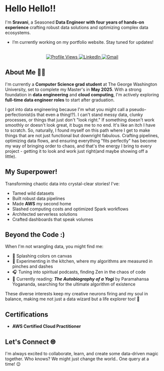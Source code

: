 # Hello Hello!!

I'm **Sravani**, a Seasoned **Data Engineer with four years of hands-on experience** crafting robust data solutions and optimizing complex data ecosystems.

- I’m currently working on my portfolio website. Stay tuned for updates!
<br>
<div align="center">
<!-- GitHub Profile Views Button -->
<a href="https://github.com/eternalsunshine1707" target="_blank">
  <img src="https://komarev.com/ghpvc/?username=eternalsunshine1707&label=PROFILE%20VIEWS&color=brightgreen&style=for-the-badge" alt="Profile Views" />
</a>

<!-- LinkedIn Button -->
<a href="https://www.linkedin.com/in/sravaniofficial/" target="_blank">
  <img src="https://img.shields.io/badge/LINKEDIN-blue?style=for-the-badge&logo=linkedin&logoColor=white" alt="LinkedIn" />
</a>

<!-- Gmail Button -->
<a href="mailto:sravanistar99@gmail.com" target="_blank">
  <img src="https://img.shields.io/badge/EMAIL-red?style=for-the-badge&logo=gmail&logoColor=white" alt="Gmail" />
</a>
</div>

## About Me 👩‍💻
I'm currently a **Computer Science grad student** at The George Washington University, set to complete my Master's in **May 2025**. With a strong foundation in **data engineering** and **cloud computing**, I'm actively exploring **full-time data engineer roles** to start after graduation.

I got into data engineering because I'm what you might call a pseudo-perfectionist(is that even a thing!?). I can't stand messy data, clunky processes, or things that just don't "look right." If something doesn't work smoothly or doesn't look great, it bugs me to no end. It's like an itch I have to scratch. So, naturally, I found myself on this path where I get to make things that are not just functional but downright fabulous. Crafting pipelines, optimizing data flows, and ensuring everything "fits perfectly" has become my way of bringing order to chaos, and that's the energy I bring to every project - getting it to look and work just right(and maybe showing off a little).

## My Superpower!
Transforming chaotic data into crystal-clear stories! I've:
- Tamed wild datasets
- Built robust data pipelines
- Made **AWS** my second home
- Slashed computing costs and optimized Spark workflows
- Architected serverless solutions
- Crafted dashboards that speak volumes

## Beyond the Code :)
When I'm not wrangling data, you might find me:
- 🎨 Splashing colors on canvas
- 🍳 Experimenting in the kitchen, where my algorithms are measured in pinches and dashes
- 🎧 Tuning into spiritual podcasts, finding Zen in the chaos of code
- 📖 Currently reading: ***The Autobiography of a Yogi*** by Paramahansa Yogananda, searching for the ultimate algorithm of existence

These diverse interests keep my creative neurons firing and my soul in balance, making me not just a data wizard but a life explorer too! 🌟

## Certifications 
- **AWS Certified Cloud Practitioner**

## Let's Connect 🌐  
I'm always excited to collaborate, learn, and create some data-driven magic together. Who knows? We might just change the world.. One query at a time! 😉


